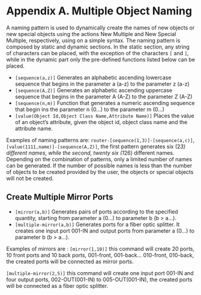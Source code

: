 # Appendix A. Multiple Object Naming

A naming pattern is used to dynamically create the names of new objects or new special objects
using the actions New Multiple and New Special Multiple, respectively, using on a simple syntax.
The naming pattern is composed by static and dynamic sections. In the static section, any string
of characters can be placed, with the exception of the characters `[` and `]`, while in the dynamic
part only the pre-defined functions listed below can be placed.

* `[sequence(a,z)]` Generates an alphabetic ascending lowercase sequence that begins in the parameter a (a-z) to the parameter z (a-z)
* `[sequence(A,Z)]` Generates an alphabetic ascending uppercase sequence that begins in the
parameter A (A-Z) to the parameter Z (A-Z)
* `[sequence(n,m)]` Function that generates a numeric ascending sequence that begin ins the
parameter n (0...) to the parameter m (0...)
* `[value(Object Id,Object Class Name,Attribute Name)]` Places the value of an object’s attribute, given the object id, object class name and the attribute name.

Examples of naming patterns are: `router-[sequence(1,3)]-[sequence(a,c)]`, `[value(1111,name)]-[sequence(A,Z)]`, the first pattern generates six (2*3) different names, while the second, twenty six (1*26) different names.
Depending on the combination of patterns, only a limited number of names can be generated. If the number of possible names is less than the number of objects to be created provided by the user, the objects or special objects will not be created.

## Create Multiple Mirror Ports

* `[mirror(a,b)]` Generates pairs of ports according to the specified quantity, starting from parameter a (0...) to parameter b (b > a...).
* `[multiple-mirror(a,b)]` Generates ports for a fiber optic splitter. It creates one input port 001-IN and output ports from parameter a (0...) to parameter b (b > a...).

Examples of mirrors are : `[mirror(1,10)]` this command will create 20 ports, 10 front ports and 10 back ports, 001-front, 001-back... 010-front, 010-back, the created ports will be connected as mirror ports.

`[multiple-mirror(2,5)]` this command will create one input port 001-IN and four output ports, 002-OUT(001-IN) to 005-OUT(001-IN), the created ports will be connected as a fiber optic splitter.
